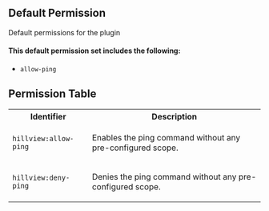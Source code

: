 ## Default Permission

Default permissions for the plugin

#### This default permission set includes the following:

- `allow-ping`

## Permission Table

<table>
<tr>
<th>Identifier</th>
<th>Description</th>
</tr>


<tr>
<td>

`hillview:allow-ping`

</td>
<td>

Enables the ping command without any pre-configured scope.

</td>
</tr>

<tr>
<td>

`hillview:deny-ping`

</td>
<td>

Denies the ping command without any pre-configured scope.

</td>
</tr>
</table>
